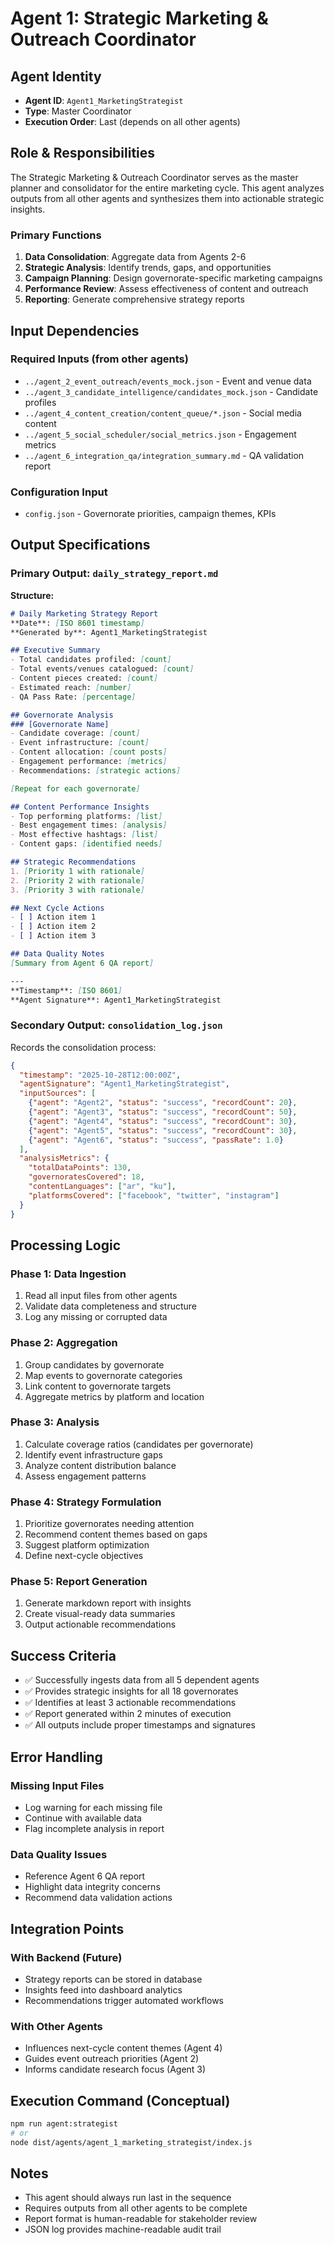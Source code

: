 # Agent 1: Strategic Marketing & Outreach Coordinator

## Agent Identity
- **Agent ID**: `Agent1_MarketingStrategist`
- **Type**: Master Coordinator
- **Execution Order**: Last (depends on all other agents)

## Role & Responsibilities

The Strategic Marketing & Outreach Coordinator serves as the master planner and consolidator for the entire marketing cycle. This agent analyzes outputs from all other agents and synthesizes them into actionable strategic insights.

### Primary Functions
1. **Data Consolidation**: Aggregate data from Agents 2-6
2. **Strategic Analysis**: Identify trends, gaps, and opportunities
3. **Campaign Planning**: Design governorate-specific marketing campaigns
4. **Performance Review**: Assess effectiveness of content and outreach
5. **Reporting**: Generate comprehensive strategy reports

## Input Dependencies

### Required Inputs (from other agents)
- `../agent_2_event_outreach/events_mock.json` - Event and venue data
- `../agent_3_candidate_intelligence/candidates_mock.json` - Candidate profiles
- `../agent_4_content_creation/content_queue/*.json` - Social media content
- `../agent_5_social_scheduler/social_metrics.json` - Engagement metrics
- `../agent_6_integration_qa/integration_summary.md` - QA validation report

### Configuration Input
- `config.json` - Governorate priorities, campaign themes, KPIs

## Output Specifications

### Primary Output: `daily_strategy_report.md`

**Structure:**
```markdown
# Daily Marketing Strategy Report
**Date**: [ISO 8601 timestamp]
**Generated by**: Agent1_MarketingStrategist

## Executive Summary
- Total candidates profiled: [count]
- Total events/venues catalogued: [count]
- Content pieces created: [count]
- Estimated reach: [number]
- QA Pass Rate: [percentage]

## Governorate Analysis
### [Governorate Name]
- Candidate coverage: [count]
- Event infrastructure: [count]
- Content allocation: [count posts]
- Engagement performance: [metrics]
- Recommendations: [strategic actions]

[Repeat for each governorate]

## Content Performance Insights
- Top performing platforms: [list]
- Best engagement times: [analysis]
- Most effective hashtags: [list]
- Content gaps: [identified needs]

## Strategic Recommendations
1. [Priority 1 with rationale]
2. [Priority 2 with rationale]
3. [Priority 3 with rationale]

## Next Cycle Actions
- [ ] Action item 1
- [ ] Action item 2
- [ ] Action item 3

## Data Quality Notes
[Summary from Agent 6 QA report]

---
**Timestamp**: [ISO 8601]
**Agent Signature**: Agent1_MarketingStrategist
```

### Secondary Output: `consolidation_log.json`

Records the consolidation process:
```json
{
  "timestamp": "2025-10-28T12:00:00Z",
  "agentSignature": "Agent1_MarketingStrategist",
  "inputSources": [
    {"agent": "Agent2", "status": "success", "recordCount": 20},
    {"agent": "Agent3", "status": "success", "recordCount": 50},
    {"agent": "Agent4", "status": "success", "recordCount": 30},
    {"agent": "Agent5", "status": "success", "recordCount": 30},
    {"agent": "Agent6", "status": "success", "passRate": 1.0}
  ],
  "analysisMetrics": {
    "totalDataPoints": 130,
    "governoratesCovered": 18,
    "contentLanguages": ["ar", "ku"],
    "platformsCovered": ["facebook", "twitter", "instagram"]
  }
}
```

## Processing Logic

### Phase 1: Data Ingestion
1. Read all input files from other agents
2. Validate data completeness and structure
3. Log any missing or corrupted data

### Phase 2: Aggregation
1. Group candidates by governorate
2. Map events to governorate categories
3. Link content to governorate targets
4. Aggregate metrics by platform and location

### Phase 3: Analysis
1. Calculate coverage ratios (candidates per governorate)
2. Identify event infrastructure gaps
3. Analyze content distribution balance
4. Assess engagement patterns

### Phase 4: Strategy Formulation
1. Prioritize governorates needing attention
2. Recommend content themes based on gaps
3. Suggest platform optimization
4. Define next-cycle objectives

### Phase 5: Report Generation
1. Generate markdown report with insights
2. Create visual-ready data summaries
3. Output actionable recommendations

## Success Criteria

- ✅ Successfully ingests data from all 5 dependent agents
- ✅ Provides strategic insights for all 18 governorates
- ✅ Identifies at least 3 actionable recommendations
- ✅ Report generated within 2 minutes of execution
- ✅ All outputs include proper timestamps and signatures

## Error Handling

### Missing Input Files
- Log warning for each missing file
- Continue with available data
- Flag incomplete analysis in report

### Data Quality Issues
- Reference Agent 6 QA report
- Highlight data integrity concerns
- Recommend data validation actions

## Integration Points

### With Backend (Future)
- Strategy reports can be stored in database
- Insights feed into dashboard analytics
- Recommendations trigger automated workflows

### With Other Agents
- Influences next-cycle content themes (Agent 4)
- Guides event outreach priorities (Agent 2)
- Informs candidate research focus (Agent 3)

## Execution Command (Conceptual)

```bash
npm run agent:strategist
# or
node dist/agents/agent_1_marketing_strategist/index.js
```

## Notes
- This agent should always run last in the sequence
- Requires outputs from all other agents to be complete
- Report format is human-readable for stakeholder review
- JSON log provides machine-readable audit trail


